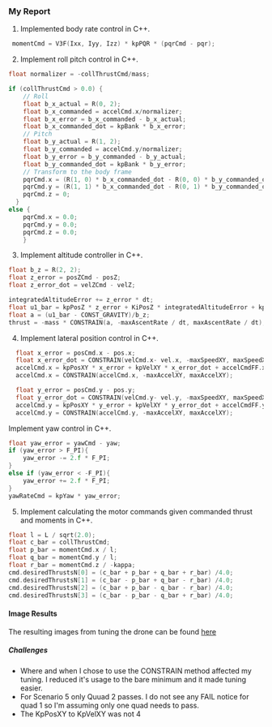 ### My Report

1. Implemented body rate control in C++.

```cpp
 momentCmd = V3F(Ixx, Iyy, Izz) * kpPQR * (pqrCmd - pqr);
 ```
2. Implement roll pitch control in C++.
```cpp
float normalizer = -collThrustCmd/mass;

if (collThrustCmd > 0.0) {
    // Roll 
    float b_x_actual = R(0, 2);
    float b_x_commanded = accelCmd.x/normalizer;
    float b_x_error = b_x_commanded - b_x_actual;
    float b_x_commanded_dot = kpBank * b_x_error;
    // Pitch
    float b_y_actual = R(1, 2);
    float b_y_commanded = accelCmd.y/normalizer;
    float b_y_error = b_y_commanded - b_y_actual;
    float b_y_commanded_dot = kpBank * b_y_error;
    // Transform to the body frame
    pqrCmd.x = (R(1, 0) * b_x_commanded_dot - R(0, 0) * b_y_commanded_dot) / R(2, 2);
    pqrCmd.y = (R(1, 1) * b_x_commanded_dot - R(0, 1) * b_y_commanded_dot) / R(2, 2);
    pqrCmd.z = 0;
  }
else {
    pqrCmd.x = 0.0;
    pqrCmd.y = 0.0;
    pqrCmd.z = 0.0;
    }
```
3. Implement altitude controller in C++.
```cpp
float b_z = R(2, 2);
float z_error = posZCmd - posZ;
float z_error_dot = velZCmd - velZ;

integratedAltitudeError += z_error * dt;
float u1_bar = kpPosZ * z_error + KiPosZ * integratedAltitudeError + kpVelZ * z_error_dot + accelZCmd;
float a = (u1_bar - CONST_GRAVITY)/b_z;
thrust = -mass * CONSTRAIN(a, -maxAscentRate / dt, maxAscentRate / dt);

```
4. Implement lateral position control in C++.
```cpp
  float x_error = posCmd.x - pos.x;
  float x_error_dot = CONSTRAIN(velCmd.x- vel.x, -maxSpeedXY, maxSpeedXY) ; 
  accelCmd.x = kpPosXY * x_error + kpVelXY * x_error_dot + accelCmdFF.x;
  accelCmd.x = CONSTRAIN(accelCmd.x, -maxAccelXY, maxAccelXY);

  float y_error = posCmd.y - pos.y;
  float y_error_dot = CONSTRAIN(velCmd.y- vel.y, -maxSpeedXY, maxSpeedXY) ;
  accelCmd.y = kpPosXY * y_error + kpVelXY * y_error_dot + accelCmdFF.y;
  accelCmd.y = CONSTRAIN(accelCmd.y, -maxAccelXY, maxAccelXY);
 ```
Implement yaw control in C++.
```cpp
float yaw_error = yawCmd - yaw;
if (yaw_error > F_PI){
    yaw_error -= 2.f * F_PI;
}
else if (yaw_error < -F_PI){
    yaw_error += 2.f * F_PI;
}
yawRateCmd = kpYaw * yaw_error;
  ```
5. Implement calculating the motor commands given commanded thrust and moments in C++.
```cpp
float l = L / sqrt(2.0);
float c_bar = collThrustCmd;
float p_bar = momentCmd.x / l;
float q_bar = momentCmd.y / l;
float r_bar = momentCmd.z / -kappa;
cmd.desiredThrustsN[0] = (c_bar + p_bar + q_bar + r_bar) /4.0;
cmd.desiredThrustsN[1] = (c_bar - p_bar + q_bar - r_bar) /4.0;
cmd.desiredThrustsN[2] = (c_bar + p_bar - q_bar - r_bar) /4.0;
cmd.desiredThrustsN[3] = (c_bar - p_bar - q_bar + r_bar) /4.0;
```
#### Image Results
The resulting images from tuning the drone can be found [here](https://github.com/ChuChuIgbokwe/FCND-Controls-CPP/tree/master/pictures)

##### Challenges
* Where and when I chose to use the CONSTRAIN method affected my tuning. I reduced it's usage to the bare minimum and it made tuning easier.
* For Scenario 5 only Quuad 2 passes. I do not see any FAIL notice for quad 1 so I'm assuming only one quad needs to pass.
* The KpPosXY to KpVelXY was not 4
